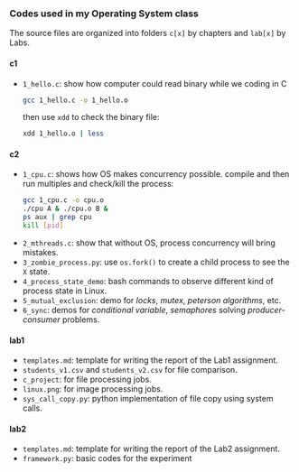 ### Codes used in my Operating System class

The source files are organized into folders `c[x]` by chapters and `lab[x]` by Labs.

#### c1
+ `1_hello.c`: show how computer could read binary while we coding in C
  ```bash
  gcc 1_hello.c -o 1_hello.o
  ```
  then use `xdd` to check the binary file:
  ```bash
  xdd 1_hello.o | less
  ```

#### c2
+ `1_cpu.c`: shows how OS makes concurrency possible.
    compile and then run multiples and check/kill the process:
    ```bash
    gcc 1_cpu.c -o cpu.o
    ./cpu A & ./cpu.o B &
    ps aux | grep cpu
    kill [pid]
    ```
+ `2_mthreads.c`: show that without OS, process concurrency will bring mistakes.
+ `3_zombie_process.py`: use `os.fork()` to create a child process to see the `X` state.
+ `4_process_state_demo`: bash commands to observe different kind of process state in Linux.
+ `5_mutual_exclusion`: demo for *locks*, *mutex*, *peterson algorithms*, etc.
+ `6_sync`: demos for *conditional variable*, *semaphores* solving *producer-consumer* problems.

#### lab1
+ `templates.md`: template for writing the report of the Lab1 assignment. 
+ `students_v1.csv` and `students_v2.csv` for file comparison.
+ `c_project`: for file processing jobs.
+ `linux.png`: for image processing jobs.
+ `sys_call_copy.py`: python implementation of file copy using system calls.

#### lab2
+ `templates.md`: template for writing the report of the Lab2 assignment. 
+ `framework.py`: basic codes for the experiment


